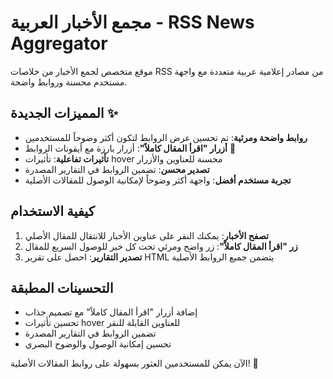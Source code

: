 # مجمع الأخبار العربية - RSS News Aggregator

موقع متخصص لجمع الأخبار من خلاصات RSS من مصادر إعلامية عربية متعددة مع واجهة مستخدم محسنة وروابط واضحة.

## المميزات الجديدة ✨

- **روابط واضحة ومرئية**: تم تحسين عرض الروابط لتكون أكثر وضوحاً للمستخدمين
- **أزرار "اقرأ المقال كاملاً"**: أزرار بارزة مع أيقونات الروابط 🔗
- **تأثيرات تفاعلية**: تأثيرات hover محسنة للعناوين والأزرار
- **تصدير محسن**: تضمين الروابط في التقارير المصدرة
- **تجربة مستخدم أفضل**: واجهة أكثر وضوحاً لإمكانية الوصول للمقالات الأصلية

## كيفية الاستخدام

1. **تصفح الأخبار**: يمكنك النقر على عناوين الأخبار للانتقال للمقال الأصلي
2. **زر "اقرأ المقال كاملاً"**: زر واضح ومرئي تحت كل خبر للوصول السريع للمقال
3. **تصدير التقارير**: احصل على تقرير HTML يتضمن جميع الروابط الأصلية

## التحسينات المطبقة

- إضافة أزرار "اقرأ المقال كاملاً" مع تصميم جذاب
- تحسين تأثيرات hover للعناوين القابلة للنقر
- تضمين الروابط في التقارير المصدرة
- تحسين إمكانية الوصول والوضوح البصري

الآن يمكن للمستخدمين العثور بسهولة على روابط المقالات الأصلية! 🔗
